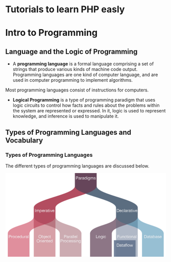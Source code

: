 # Tutorials to learn PHP easly


# Intro to Programming

## Language and the Logic of Programming

* A **programming language** is a formal language comprising a set of strings that produce various kinds of machine code output. Programming languages are one kind of computer language, and are used in computer programming to implement algorithms.

Most programming languages consist of instructions for computers. 

* **Logical Programming** is a type of programming paradigm that uses logic circuits to control how facts and rules about the problems within the system are represented or expressed. In it, logic is used to represent knowledge, and inference is used to manipulate it.

## Types of Programming Languages and Vocabulary

### Types of Programming Languages

The different types of programming languages are discussed below.


<img src="IMG/programming-paradigms.png" alt="image paradigms" width="800" heigth="500" />
